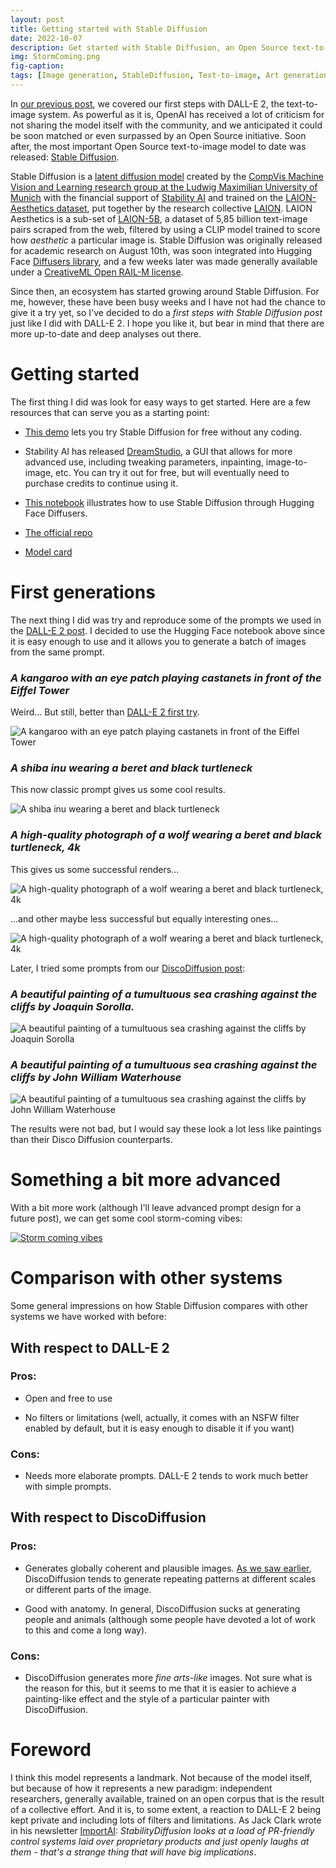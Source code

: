 ```yaml
---
layout: post
title: Getting started with Stable Diffusion
date: 2022-10-07
description: Get started with Stable Diffusion, an Open Source text-to-image system
img: StormComing.png
fig-caption: 
tags: [Image generation, StableDiffusion, Text-to-image, Art generation]
---
```


In [our previous post](https://robertofont.github.io/FirstStepsDalle2/), we covered our first steps with DALL-E 2, the text-to-image system. As powerful as it is, OpenAI has received a lot of criticism for not sharing the model itself with the community, and we anticipated it could be soon matched or even surpassed by an Open Source initiative. Soon after, the most important Open Source text-to-image model to date was released: [Stable Diffusion](https://stability.ai/blog/stable-diffusion-public-release).

Stable Diffusion is a [latent diffusion model](https://arxiv.org/abs/2112.10752)  created by the [CompVis Machine Vision and Learning research group at the Ludwig Maximilian University of Munich](https://github.com/CompVis) with the financial support of [Stability AI](https://stability.ai/) and trained on the [LAION-Aesthetics dataset](https://laion.ai/blog/laion-aesthetics/), put together by the research collective [LAION](https://laion.ai/). LAION Aesthetics is a sub-set of [LAION-5B](https://laion.ai/blog/laion-5b/), a dataset of 5,85 billion text-image pairs scraped from the web, filtered by using a CLIP model trained to score how *aesthetic* a particular image is. Stable Diffusion was originally released for academic research on August 10th, was soon integrated into Hugging Face [Diffusers library](https://github.com/huggingface/diffusers), and a few weeks later was made generally available under a [CreativeML Open RAIL-M license](https://huggingface.co/spaces/CompVis/stable-diffusion-license).

Since then, an ecosystem has started growing around Stable Diffusion. For me, however, these have been busy weeks and I have not had the chance to give it a try yet, so I've decided to do a *first steps with Stable Diffusion post* just like I did with DALL-E 2. I hope you like it, but bear in mind that there are more up-to-date and deep analyses out there.

# Getting started

The first thing I did was look for easy ways to get started. Here are a few resources that can serve you as a starting point:

- [This demo](https://huggingface.co/spaces/stabilityai/stable-diffusion) lets you try Stable Diffusion for free without any coding.

- Stability AI has released [DreamStudio](https://beta.dreamstudio.ai), a GUI that allows for more advanced use, including tweaking parameters, inpainting, image-to-image, etc. You can try it out for free, but will eventually need to purchase credits to continue using it.

- [This notebook](https://colab.research.google.com/github/huggingface/notebooks/blob/main/diffusers/stable_diffusion.ipynb) illustrates how to use Stable Diffusion through Hugging Face Diffusers.

- [The official repo](https://github.com/CompVis/stable-diffusion)

- [Model card](https://github.com/CompVis/stable-diffusion/blob/main/Stable_Diffusion_v1_Model_Card.md)

# First generations

The next thing I did was try and reproduce some of the prompts we used in the [DALL-E 2 post](https://robertofont.github.io/FirstStepsDalle2/). I decided to use the Hugging Face notebook above since it is easy enough to use and it allows you to generate a batch of images from the same prompt.

### *A kangaroo with an eye patch playing castanets in front of the Eiffel Tower*

Weird... But still, better than [DALL-E 2 first try](https://robertofont.github.io/assets/img/2022-08-10-FirstStepsDalle2/Kangaroo_001.png).

![A kangaroo with an eye patch playing castanets in front of the Eiffel Tower]({{site.baseurl}}/assets/img/2022-10-07-GettingStartedStableDiffusion/Kangaroo_01.png)

### *A shiba inu wearing a beret and black turtleneck*

This now classic prompt gives us some cool results.

![A shiba inu wearing a beret and black turtleneck]({{site.baseurl}}/assets/img/2022-10-07-GettingStartedStableDiffusion/ShibaInu_001.png)

### *A high-quality photograph of a wolf wearing a beret and black turtleneck, 4k*

This gives us some successful renders...

![A high-quality photograph of a wolf wearing a beret and black turtleneck, 4k]({{site.baseurl}}/assets/img/2022-10-07-GettingStartedStableDiffusion/Wolf_001.png)

...and other maybe less successful but equally interesting ones...

![A high-quality photograph of a wolf wearing a beret and black turtleneck, 4k]({{site.baseurl}}/assets/img/2022-10-07-GettingStartedStableDiffusion/Wolf_002.png)

Later, I tried some prompts from our [DiscoDiffusion post](https://robertofont.github.io/UsingDiffusionToPaintWithStyle/):

### *A beautiful painting of a tumultuous sea crashing against the cliffs by Joaquin Sorolla.*

![A beautiful painting of a tumultuous sea crashing against the cliffs by Joaquin Sorolla]({{site.baseurl}}/assets/img/2022-10-07-GettingStartedStableDiffusion/SeaSorolla_001.png)

### *A beautiful painting of a tumultuous sea crashing against the cliffs by John William Waterhouse*

![A beautiful painting of a tumultuous sea crashing against the cliffs by John William Waterhouse]({{site.baseurl}}/assets/img/2022-10-07-GettingStartedStableDiffusion/SeaWaterhouse_001.png)

The results were not bad, but I would say these look a lot less like paintings than their Disco Diffusion counterparts.

# Something a bit more advanced

With a bit more work (although I'll leave advanced prompt design for a future post), we can get some cool storm-coming vibes:

[![Storm coming vibes]({{site.baseurl}}/assets/img/2022-10-07-GettingStartedStableDiffusion/StormComingVibes.png)]({{site.baseurl}}/assets/img/2022-10-07-GettingStartedStableDiffusion/StormComingVibes.png)

# Comparison with other systems

Some general impressions on how Stable Diffusion compares with other systems we have worked with before:

## With respect to DALL-E 2

### Pros:

- Open and free to use

- No filters or limitations (well, actually, it comes with an NSFW filter enabled by default, but it is easy enough to disable it if you want)

### Cons:

- Needs more elaborate prompts. DALL-E 2 tends to work much better with simple prompts.

## With respect to DiscoDiffusion

### Pros:

- Generates globally coherent and plausible images. [As we saw earlier](https://robertofont.github.io/UsingDiffusionToPaintWithStyle/), DiscoDiffusion tends to generate repeating patterns at different scales or different parts of the image.

- Good with anatomy. In general, DiscoDiffusion sucks at generating people and animals (although some people have devoted a lot of work to this and come a long way).

### Cons:

- DiscoDiffusion generates more *fine arts-like* images. Not sure what is the reason for this, but it seems to me that it is easier to achieve a painting-like effect and the style of a particular painter with DiscoDiffusion.

# Foreword

I think this model represents a landmark. Not because of the model itself, but because of how it represents a new paradigm: independent researchers, generally available, trained on an open corpus that is the result of a collective effort. And it is, to some extent, a reaction to DALL-E 2 being kept private and including lots of filters and limitations. As Jack Clark wrote in his newsletter [ImportAI](https://jack-clark.net/): *StabilityDiffusion looks at a load of PR-friendly control systems laid over proprietary products and just openly laughs at them - that's a strange thing that will have big implications*.
